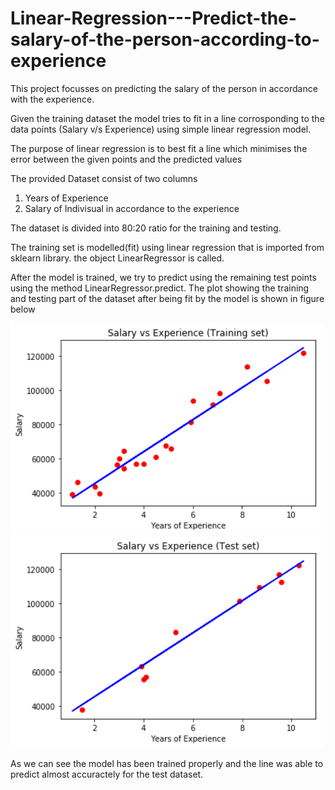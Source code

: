 # Linear-Regression---Predict-the-salary-of-the-person-according-to-experience

This project focusses on predicting the salary of the person in accordance with the experience. 

Given the training dataset the model tries to fit in a line corrosponding to the data points (Salary  v/s Experience) using simple linear regression model.

The purpose of linear regression is to best fit a line which minimises the error between the given points and the predicted values

The provided Dataset consist of two columns 

1) Years of Experience
2) Salary of Indivisual in accordance to the experience

The dataset is divided into 80:20 ratio for the training and testing.

The training set is modelled(fit) using linear regression that is imported from sklearn library. the object LinearRegressor is called. 

After the model is trained, we try to predict using the remaining test points using the method LinearRegressor.predict. The  plot showing the training and testing part of the dataset after being fit by the model is shown in figure below

<img src="images/TrainingSetPrediction.png"  width ="500">
<img src="images/TestSetPrdecition.png"  width ="500">
	

As we can see the model has been trained properly and the line was able to predict almost accuractely for the test dataset.

 
 
